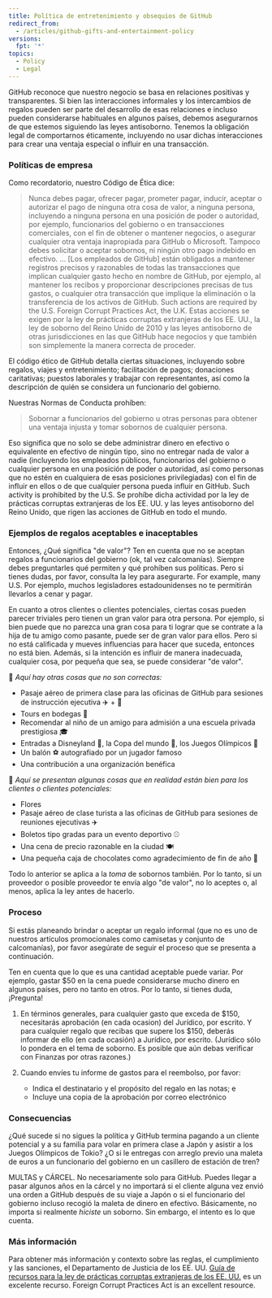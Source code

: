 ```yaml
---
title: Política de entretenimiento y obsequios de GitHub
redirect_from:
  - /articles/github-gifts-and-entertainment-policy
versions:
  fpt: '*'
topics:
  - Policy
  - Legal
---
```


GitHub reconoce que nuestro negocio se basa en relaciones positivas y transparentes. Si bien las interacciones informales y los intercambios de regalos pueden ser parte del desarrollo de esas relaciones e incluso pueden considerarse habituales en algunos países, debemos asegurarnos de que estemos siguiendo las leyes antisoborno. Tenemos la obligación legal de comportarnos éticamente, incluyendo no usar dichas interacciones para crear una ventaja especial o influir en una transacción.

### Políticas de empresa
Como recordatorio, nuestro Código de Ética dice:
> Nunca debes pagar, ofrecer pagar, prometer pagar, inducir, aceptar o autorizar el pago de ninguna otra cosa de valor, a ninguna persona, incluyendo a ninguna persona en una posición de poder o autoridad, por ejemplo, funcionarios del gobierno o en transacciones comerciales, con el fin de obtener o mantener negocios, o asegurar cualquier otra ventaja inapropiada para GitHub o Microsoft. Tampoco debes solicitar o aceptar sobornos, ni ningún otro pago indebido en efectivo. ... [Los empleados de GitHub] están obligados a mantener registros precisos y razonables de todas las transacciones que implican cualquier gasto hecho en nombre de GitHub, por ejemplo, al mantener los recibos y proporcionar descripciones precisas de tus gastos, o cualquier otra transacción que implique la eliminación o la transferencia de los activos de GitHub. Such actions are required by the U.S. Foreign Corrupt Practices Act, the U.K. Estas acciones se exigen por la ley de prácticas corruptas extranjeras de los EE. UU., la ley de soborno del Reino Unido de 2010 y las leyes antisoborno de otras jurisdicciones en las que GitHub hace negocios y que también son simplemente la manera correcta de proceder.

El código ético de GitHub detalla ciertas situaciones, incluyendo sobre regalos, viajes y entretenimiento; facilitación de pagos; donaciones caritativas; puestos laborales y trabajar con representantes, así como la descripción de quién se considera un funcionario del gobierno.

Nuestras Normas de Conducta prohíben:
> Sobornar a funcionarios del gobierno u otras personas para obtener una ventaja injusta y tomar sobornos de cualquier persona.

Eso significa que no solo se debe administrar dinero en efectivo o equivalente en efectivo de ningún tipo, sino no entregar nada de valor a nadie (incluyendo los empleados públicos, funcionarios del gobierno o cualquier persona en una posición de poder o autoridad, así como personas que no estén en cualquiera de esas posiciones privilegiadas) con el fin de influir en ellos o de que cualquier persona pueda influir en GitHub. Such activity is prohibited by the U.S. Se prohíbe dicha actividad por la ley de prácticas corruptas extranjeras de los EE. UU. y las leyes antisoborno del Reino Unido, que rigen las acciones de GitHub en todo el mundo.

### Ejemplos de regalos aceptables e inaceptables
Entonces, ¿Qué significa "de valor"? Ten en cuenta que no se aceptan regalos a funcionarios del gobierno (ok, tal vez calcomanías). Siempre debes preguntarles qué permiten y qué prohíben sus políticas. Pero si tienes dudas, por favor, consulta la ley para asegurarte. For example, many U.S. Por ejemplo, muchos legisladores estadounidenses no te permitirán llevarlos a cenar y pagar.

En cuanto a otros clientes o clientes potenciales, ciertas cosas pueden parecer triviales pero tienen un gran valor para otra persona. Por ejemplo, si bien puede que no parezca una gran cosa para ti lograr que se contrate a la hija de tu amigo como pasante, puede ser de gran valor para ellos. Pero si no está calificada y mueves influencias para hacer que suceda, entonces no está bien. Además, si la intención es influir de manera inadecuada, cualquier cosa, por pequeña que sea, se puede considerar "de valor".

🙅 _Aquí hay otras cosas que no son correctas:_

- Pasaje aéreo de primera clase para las oficinas de GitHub para sesiones de instrucción ejecutiva ✈️ + 🍾
- Tours en bodegas 🍷
- Recomendar al niño de un amigo para admisión a una escuela privada prestigiosa 🎓
- Entradas a Disneyland 👸, la Copa del mundo 🥅, los Juegos Olímpicos 🏅
- Un balón ⚽️ autografiado por un jugador famoso
- Una contribución a una organización benéfica

🙆 _Aquí se presentan algunas cosas que en realidad están bien para los clientes o clientes potenciales:_

- Flores
- Pasaje aéreo de clase turista a las oficinas de GitHub para sesiones de reuniones ejecutivas ✈️
- Boletos tipo gradas para un evento deportivo ⚾️
- Una cena de precio razonable en la ciudad 🍽
- Una pequeña caja de chocolates como agradecimiento de fin de año 🍫

Todo lo anterior se aplica a la _toma_ de sobornos también. Por lo tanto, si un proveedor o posible proveedor te envía algo "de valor", no lo aceptes o, al menos, aplica la ley antes de hacerlo.

### Proceso
Si estás planeando brindar o aceptar un regalo informal (que no es uno de nuestros artículos promocionales como camisetas y conjunto de calcomanías), por favor asegúrate de seguir el proceso que se presenta a continuación.

Ten en cuenta que lo que es una cantidad aceptable puede variar. Por ejemplo, gastar $50 en la cena puede considerarse mucho dinero en algunos países, pero no tanto en otros. Por lo tanto, si tienes duda, ¡Pregunta!

1. En términos generales, para cualquier gasto que exceda de $150, necesitarás aprobación (en cada ocasion) del Jurídico, por escrito. Y para cualquier regalo que recibas que supere los $150, deberás informar de ello (en cada ocasión) a Jurídico, por escrito. (Jurídico sólo lo pondera en el tema de soborno. Es posible que aún debas verificar con Finanzas por otras razones.)

2. Cuando envíes tu informe de gastos para el reembolso, por favor:
     - Indica el destinatario y el propósito del regalo en las notas; e
     - Incluye una copia de la aprobación por correo electrónico

### Consecuencias
¿Qué sucede si no sigues la política y GitHub termina pagando a un cliente potencial y a su familia para volar en primera clase a Japón y asistir a los Juegos Olímpicos de Tokio? ¿O si le entregas con arreglo previo una maleta de euros a un funcionario del gobierno en un casillero de estación de tren?

MULTAS y CÁRCEL. No necesariamente solo para GitHub. Puedes llegar a pasar algunos años en la cárcel y no importará si el cliente alguna vez envió una orden a GitHub después de su viaje a Japón o si el funcionario del gobierno incluso recogió la maleta de dinero en efectivo. Básicamente, no importa si realmente _hiciste_ un soborno. Sin embargo, el intento es lo que cuenta.

### Más información
Para obtener más información y contexto sobre las reglas, el cumplimiento y las sanciones, el Departamento de Justicia de los EE. UU. [Guía de recursos para la ley de prácticas corruptas extranjeras de los EE. UU.](https://www.justice.gov/sites/default/files/criminal-fraud/legacy/2015/01/16/guide.pdf) es un excelente recurso. Foreign Corrupt Practices Act</a> is an excellent resource.
